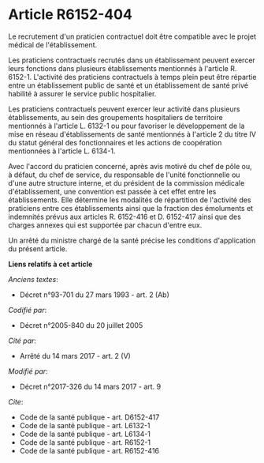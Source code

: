 # Article R6152-404

Le recrutement d'un praticien contractuel doit être compatible avec le projet médical de l'établissement. 

Les praticiens contractuels recrutés dans un établissement peuvent exercer leurs fonctions dans plusieurs établissements
mentionnés à l'article R. 6152-1. L'activité des praticiens contractuels à temps plein peut être répartie entre un
établissement public de santé et un établissement de santé privé habilité à assurer le service public hospitalier. 

Les praticiens contractuels peuvent exercer leur activité dans plusieurs établissements, au sein des groupements hospitaliers
de territoire mentionnés à l'article L. 6132-1 ou pour favoriser le développement de la mise en réseau d'établissements de
santé mentionnés à l'article 2 du titre IV du statut général des fonctionnaires et les actions de coopération mentionnées à
l'article L. 6134-1. 

Avec l'accord du praticien concerné, après avis motivé du chef de pôle ou, à défaut, du chef de service, du responsable de
l'unité fonctionnelle ou d'une autre structure interne, et du président de la commission médicale d'établissement, une
convention est passée à cet effet entre les établissements. Elle détermine les modalités de répartition de l'activité des
praticiens entre ces établissements ainsi que la fraction des émoluments et indemnités prévus aux articles R. 6152-416 et D.
6152-417 ainsi que des charges annexes qui est supportée par chacun d'entre eux. 

Un arrêté du ministre chargé de la santé précise les conditions d'application du présent article.

**Liens relatifs à cet article**

_Anciens textes_:

  - Décret n°93-701 du 27 mars 1993 - art. 2 (Ab)

_Codifié par_:

  - Décret n°2005-840 du 20 juillet 2005

_Cité par_:

  - Arrêté du 14 mars 2017 - art. 2 (V)

_Modifié par_:

  - Décret n°2017-326 du 14 mars 2017 - art. 9

_Cite_:

  - Code de la santé publique - art. D6152-417
  - Code de la santé publique - art. L6132-1
  - Code de la santé publique - art. L6134-1
  - Code de la santé publique - art. R6152-1
  - Code de la santé publique - art. R6152-416
